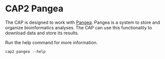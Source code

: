 # CAP2 Pangea

The CAP is designed to work with [Pangea](https://pangea.gimmebio.com/). Pangea is a system to store and organize bioinformatics analyses. The CAP can use this functionality to download data and store its results.

Run the help command for more information.

```
cap2 pangea --help
```
